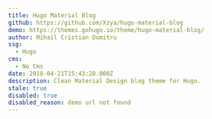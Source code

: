 ```yaml
---
title: Hugo Material Blog
github: https://github.com/Xzya/hugo-material-blog
demo: https://themes.gohugo.io/theme/hugo-material-blog/
author: Mihail Cristian Dumitru
ssg:
  - Hugo
cms:
  - No Cms
date: 2018-04-21T15:43:28.000Z
description: Clean Material Design blog theme for Hugo.
stale: true
disabled: true
disabled_reason: demo url not found
---
```

